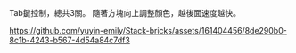 Tab鍵控制，總共3關。
隨著方塊向上調整顏色，越後面速度越快。

https://github.com/yuyin-emily/Stack-bricks/assets/161404456/8de290b0-8c1b-4243-b567-4d54a84c7df3

